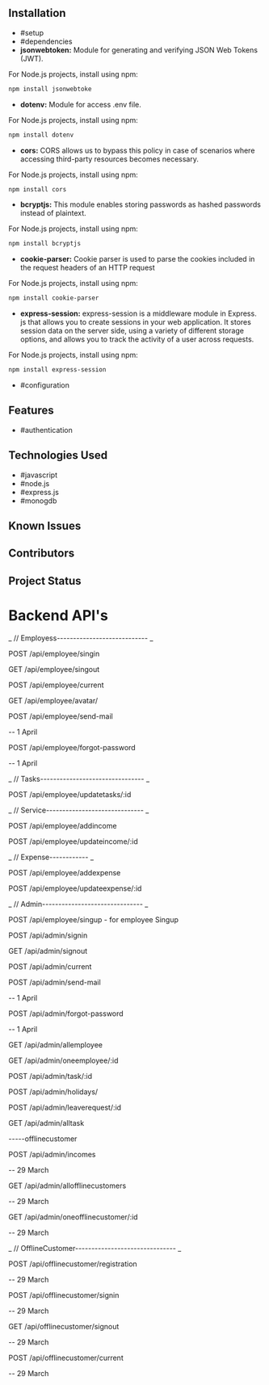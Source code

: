 ## Installation

- #setup
- #dependencies
- **jsonwebtoken:** Module for generating and verifying JSON Web Tokens (JWT).

For Node.js projects, install using npm:

```sh
npm install jsonwebtoke

```

- **dotenv:** Module for access .env file.

For Node.js projects, install using npm:

```sh
npm install dotenv

```

- **cors:** CORS allows us to bypass this policy in case of scenarios where accessing third-party resources becomes necessary.

For Node.js projects, install using npm:

```sh
npm install cors

```

- **bcryptjs:** This module enables storing passwords as hashed passwords instead of plaintext.

For Node.js projects, install using npm:

```sh
npm install bcryptjs

```

- **cookie-parser:** Cookie parser is used to parse the cookies included in the request headers of an HTTP request

For Node.js projects, install using npm:

```sh
npm install cookie-parser

```

- **express-session:** express-session is a middleware module in Express. js that allows you to create sessions in your web application. It stores session data on the server side, using a variety of different storage options, and allows you to track the activity of a user across requests.

For Node.js projects, install using npm:

```sh
npm install express-session

```

- #configuration

## Features

- #authentication

## Technologies Used

- #javascript
- #node.js
- #express.js
- #monogdb

## Known Issues

## Contributors

## Project Status

<h1>Backend API's</h1>

_ // Employess---------------------------- _

<p>POST /api/employee/singin</p>
<p>GET /api/employee/singout</p>
<p>POST /api/employee/current</p>
<p>GET /api/employee/avatar/</p>
<p>POST /api/employee/send-mail</p>         -- 1 April
<p>POST /api/employee/forgot-password </p>  -- 1 April

_ // Tasks-------------------------------- _

<p>POST /api/employee/updatetasks/:id</p>

_ // Service------------------------------ _

<p> POST /api/employee/addincome</p>
<p>POST /api/employee/updateincome/:id</p>

_ // Expense------------ _

<p>POST /api/employee/addexpense</p>
<p>POST /api/employee/updateexpense/:id</p>

_ // Admin------------------------------- _

<p>POST /api/employee/singup - for employee Singup</p>
<p>POST /api/admin/signin</p>
<p>GET /api/admin/signout</p>
<p>POST /api/admin/current</p>
<p>POST /api/admin/send-mail </p>        -- 1 April
<p>POST /api/admin/forgot-password </p>  -- 1 April

<p>GET /api/admin/allemployee</p>
<p>GET /api/admin/oneemployee/:id</p>
<p>POST /api/admin/task/:id</p>
<p>POST /api/admin/holidays/</p>
<p>POST /api/admin/leaverequest/:id</p>
<p>GET  /api/admin/alltask </p>

<p>-----offlinecustomer</P>
 
<p>POST /api/admin/incomes</p>               -- 29 March
<p>GET /api/admin/allofflinecustomers</p>    -- 29 March
<p>GET /api/admin/oneofflinecustomer/:id</p> -- 29 March

_ // OfflineCustomer------------------------------- _

<p>POST /api/offlinecustomer/registration </p>  -- 29 March
<p>POST /api/offlinecustomer/signin </p>        -- 29 March
<p>GET /api/offlinecustomer/signout </p>        -- 29 March
<p>POST /api/offlinecustomer/current </p>       -- 29 March
